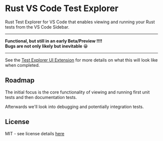 # Rust VS Code Test Explorer
Rust Test Explorer for VS Code that enables viewing and running your Rust tests from the VS Code Sidebar. 

***************************************
**Functional, but still in an early Beta/Preview !!!!**  
**Bugs are not only likely but inevitable** 😁
***************************************

See the [Test Explorer UI Extension](https://marketplace.visualstudio.com/items?itemName=hbenl.vscode-test-explorer) for more details on what this will look like when completed.


## Roadmap
The initial focus is the core functionality of viewing and running first unit tests and then documentation tests.

Afterwards we'll look into debugging and potentially integration tests.


## License
MIT - see license details [here][license-url] 

[license-url]: https://github.com/swellaby/vscode-rust-test-adapter/blob/master/LICENSE
